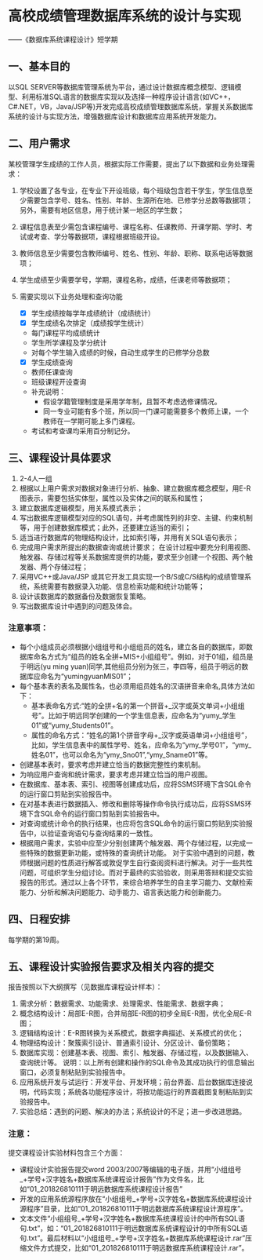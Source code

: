 # 高校成绩管理数据库系统的设计与实现

——《数据库系统课程设计》短学期

## 一、基本目的

以SQL SERVER等数据库管理系统为平台，通过设计数据库概念模型、逻辑模型、利用标准SQL语言的数据库实现以及选择一种程序设计语言(如VC++，C#.NET，VB，Java/JSP等)开发完成高校成绩管理数据库系统，掌握关系数据库系统的设计与实现方法，增强数据库设计和数据库应用系统开发能力。

## 二、用户需求

某校管理学生成绩的工作人员，根据实际工作需要，提出了以下数据和业务处理需求：

1. 学校设置了各专业，在专业下开设班级，每个班级包含若干学生，学生信息至少需要包含学号、姓名、性别、年龄、生源所在地、已修学分总数等数据项；另外，需要有地区信息，用于统计某一地区的学生数；

2. 课程信息表至少需包含课程编号、课程名称、任课教师、开课学期、学时、考试或考查、学分等数据项，课程根据班级开设。

3. 教师信息至少需要包含教师编号、姓名、性别、年龄、职称、联系电话等数据项；

4. 学生成绩至少需要学号，学期，课程名称，成绩，任课老师等数据项；


5. 需要实现以下业务处理和查询功能
	
    - [x] 学生成绩按每学年成绩统计（成绩统计）
	- [x] 学生成绩名次排定（成绩按学生统计）
	- 每门课程平均成绩统计
	- 学生所学课程及学分统计
	- 对每个学生输入成绩的时候，自动生成学生的已修学分总数
	- [x] 学生成绩查询
	- 教师任课查询
	- 班级课程开设查询
	- 补充说明：
        - 假设学籍管理制度是采用学年制，且暂不考虑选修课情况。
        - 同一专业可能有多个班，所以同一门课可能需要多个教师上课，一个教师在一学期可能上多门课程。
    - 考试和考查课均采用百分制记分。

## 三、课程设计具体要求
1. 2-4人一组
2. 根据以上用户需求对数据对象进行分析、抽象、建立数据库概念模型，用E-R图表示，需要包括实体型，属性以及实体之间的联系和属性；
3. 建立数据库逻辑模型，用关系模式表示； 
4. 写出数据库逻辑模型对应的SQL语句，并考虑属性列的非空、主键、约束机制等，用于创建数据库模式；此外，还要建立适当的索引； 
5. 适当进行数据库的物理结构设计，比如索引等，并用有关SQL语句表示；
6. 完成用户需求所提出的数据查询或统计要求；
在设计过程中要充分利用视图、触发器、存储过程等关系数据库提供的功能，要求至少创建一个视图、两个触发器、两个存储过程；
7. 采用VC++或Java/JSP 或其它开发工具实现一个B/S或C/S结构的成绩管理系统，系统需要有数据录入功能、信息检索功能和统计功能等；
8. 设计该数据库的数据备份及数据恢复策略。
9. 写出数据库设计中遇到的问题及体会。

### 注意事项：
- 每个小组成员必须根据小组组号和小组组员的姓名，建立各自的数据库，即数据库命名方式为“组员的姓名全拼+MIS+小组组号”。例如，对于01组，组员是于明远(yu ming yuan)同学,其他组员分别为张三，李四等，组员于明远的数据库应命名为“yumingyuanMIS01”；
- 每个基本表的表名及属性名，也必须用组员姓名的汉语拼音来命名,具体方法如下：
    - 基本表命名方式:“姓的全拼+名的第一个拼音+_汉字或英文单词+小组组号”。比如于明远同学创建的一个学生信息表，应命名为“yumy_学生01”或“yumy_Students01”。
    - 属性的命名方式：“姓名的第1个拼音字母+_汉字或英语单词+小组组号”，比如，学生信息表中的属性学号、姓名，应命名为“ymy_学号01”，“ymy_姓名01”，也可以命名为“ymy_Sno01”,“ymy_Sname01”等。
- 创建基本表时，要求考虑并建立恰当的数据完整性约束机制。
- 为响应用户查询和统计需求，要求考虑并建立恰当的用户视图。
- 在数据库、基本表、索引、视图等创建成功后，应将SSMS环境下含SQL命令的运行窗口剪贴到实验报告中。
- 在对基本表进行数据插入、修改和删除等操作命令执行成功后，应将SSMS环境下含SQL命令的运行窗口剪贴到实验报告中。
- 对查询或统计命令的执行结果，也应将包含SQL命令的运行窗口剪贴到实验报告中，以验证查询语句与查询结果的一致性。
- 根据用户需求，实验中应至少分别创建两个触发器、两个存储过程，以完成一些特殊的数据更新功能，或特殊的查询统计功能。
对于实验中遇到的问题，教师根据问题的性质进行解答或敦促学生自行查阅资料进行解决。对于一些共性问题，可组织学生分组讨论。而对于最终的实验验收，则采用答辩和提交实验报告的形式。通过以上各个环节，来综合培养学生的自主学习能力、文献检索能力、分析和解决问题能力、动手能力、语言表达能力和创新能力。

## 四、日程安排
每学期的第19周。

## 五、课程设计实验报告要求及相关内容的提交

报告按照以下大纲撰写（见数据库课程设计样本）：
1. 需求分析：数据需求、功能需求、处理需求、性能需求、数据字典；
2. 概念结构设计：局部E-R图，合并局部E-R图的初步全局E-R图，优化全局E-R图；
3. 逻辑结构设计：E-R图转换为关系模式，数据字典描述、关系模式的优化；
4. 物理结构设计：聚簇索引设计、普通索引设计、分区设计、备份策略；
5. 数据库实现：创建基本表、视图、索引、触发器、存储过程，以及数据输入、查询统计等。
说明：以上所有创建和操作的SQL命令及其成功执行的信息输出窗口，必须复制粘贴到实验报告中。
6. 应用系统开发与试运行：开发平台、开发环境；前台界面、后台数据库连接说明，代码实现；系统各功能程序设计，将按功能运行的界面截图复制粘贴到实验报告中。
7. 实验总结：遇到的问题、解决的办法；系统设计的不足；进一步改进思路。

### 注意：
提交课程设计实验材料包含三个方面：
- 课程设计实验报告提交word 2003/2007等编辑的电子版，并用“小组组号_+学号+汉字姓名+数据库系统课程设计报告”作为文件名，比如“01_201826810111于明远数据库系统课程设计报告”
- 开发的应用系统源程序放在“小组组号_+学号+汉字姓名+数据库系统课程设计源程序”目录，比如“01_201826810111于明远数据库系统课程设计源程序”。
- 文本文件“小组组号_+学号+汉字姓名+数据库系统课程设计的中所有SQL语句.txt”，如：“01_201826810111于明远数据库系统课程设计的中所有SQL语句.txt”。最后材料以“小组组号_+学号+汉字姓名+数据库系统课程设计.rar”压缩文件方式提交，比如“01_201826810111于明远数据库系统课程设计.rar”。
